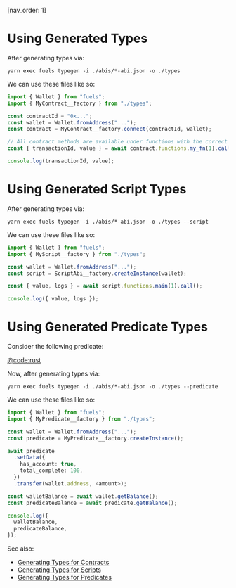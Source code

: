 [nav_order: 1]

<!-- TODO: Replace plan-text by code-snippets -->

# Using Generated Types

After generating types via:

```console
yarn exec fuels typegen -i ./abis/*-abi.json -o ./types
```

We can use these files like so:

```ts
import { Wallet } from "fuels";
import { MyContract__factory } from "./types";

const contractId = "0x...";
const wallet = Wallet.fromAddress("...");
const contract = MyContract__factory.connect(contractId, wallet);

// All contract methods are available under functions with the correct types
const { transactionId, value } = await contract.functions.my_fn(1).call();

console.log(transactionId, value);
```

# Using Generated Script Types

After generating types via:

```console
yarn exec fuels typegen -i ./abis/*-abi.json -o ./types --script
```

We can use these files like so:

```ts
import { Wallet } from "fuels";
import { MyScript__factory } from "./types";

const wallet = Wallet.fromAddress("...");
const script = ScriptAbi__factory.createInstance(wallet);

const { value, logs } = await script.functions.main(1).call();

console.log({ value, logs });
```

# Using Generated Predicate Types

Consider the following predicate:

[@code:rust](./packages/fuel-gauge/test-projects/predicate-main-args-struct/src/main.sw#typedoc:Predicate-main-args)

Now, after generating types via:

```console
yarn exec fuels typegen -i ./abis/*-abi.json -o ./types --predicate
```

We can use these files like so:

```ts
import { Wallet } from "fuels";
import { MyPredicate__factory } from "./types";

const wallet = Wallet.fromAddress("...");
const predicate = MyPredicate__factory.createInstance();

await predicate
  .setData({
    has_account: true,
    total_complete: 100,
  })
  .transfer(wallet.address, <amount>);

const walletBalance = await wallet.getBalance();
const predicateBalance = await predicate.getBalance();

console.log({
  walletBalance,
  predicateBalance,
});
```

See also:

- [Generating Types for Contracts](./generating-types-from-abi.md#generating-types-for-contracts)
- [Generating Types for Scripts](./generating-types-from-abi.md#generating-types-for-scripts)
- [Generating Types for Predicates](./generating-types-from-abi.md#generating-types-for-predicates)
